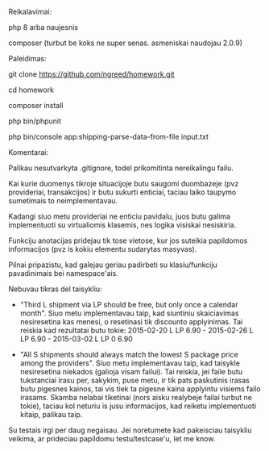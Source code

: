 Reikalavimai:

php 8 arba naujesnis

composer (turbut be koks ne super senas. asmeniskai naudojau 2.0.9)


Paleidimas:

git clone https://github.com/ngreed/homework.git

cd homework

composer install

php bin/phpunit

php bin/console app:shipping-parse-data-from-file input.txt


Komentarai:

Palikau nesutvarkyta .gitignore, todel prikomitinta nereikalingu failu.

Kai kurie duomenys tikroje situacijoje butu saugomi duombazeje (pvz provideriai, transakcijos) ir butu sukurti enticiai, taciau laiko taupymo sumetimais to neimplementavau. 

Kadangi siuo metu provideriai ne enticiu pavidalu, juos butu galima implementuoti su virtualiomis klasemis, nes logika visiskai nesiskiria.

Funkciju anotacijas pridejau tik tose vietose, kur jos suteikia papildomos informacijos (pvz is kokiu elementu sudarytas masyvas).

Pilnai pripazistu, kad galejau geriau padirbeti su klasiu/funkciju pavadinimais bei namespace'ais.

Nebuvau tikras del taisykliu:
 - "Third L shipment via LP should be free, but only once a calendar month". Siuo metu implementavau taip, kad siuntiniu skaiciavimas nesiresetina kas menesi, o resetinasi tik discounto applyinimas. Tai reiskia kad rezultatai butu tokie:
	2015-02-20 L LP 6.90 -
	2015-02-26 L LP 6.90 -
	2015-03-02 L LP 0 6.90

 - "All S shipments should always match the lowest S package price among the providers". Siuo metu implementavau taip, kad taisykle nesiresetina niekados (galioja visam failui). Tai reiskia, jei faile butu tukstanciai irasu per, sakykim, puse metu, ir tik pats paskutinis irasas butu pigesnes kainos, tai vis tiek ta pigesne kaina applyintu visiems failo irasams. Skamba nelabai tiketinai (nors aisku realybeje failai turbut ne tokie), taciau kol neturiu is jusu informacijos, kad reiketu implementuoti kitaip, palikau taip. 

Su testais irgi per daug negaisau. Jei noretumete kad pakeisciau taisykliu veikima, ar prideciau papildomu testu/testcase'u, let me know. 
